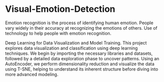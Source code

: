 # Visual-Emotion-Detection
Emotion recognition is the process of identifying human emotion. People vary widely in their accuracy at recognizing the emotions of others. Use of technology to help people with emotion recognition.

Deep Learning for Data Visualization and Model Training. This project explores data visualization and classification using deep learning techniques. We begin by importing the necessary libraries and datasets, followed by a detailed data exploration phase to uncover patterns. Using an AutoEncoder, we perform dimensionality reduction and visualize the data using T-SNE, helping to understand its inherent structure before diving into more advanced modeling.
